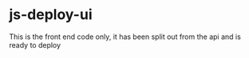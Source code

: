 # js-deploy-ui
This is the front end code only, it has been split out from the api and is ready to deploy
